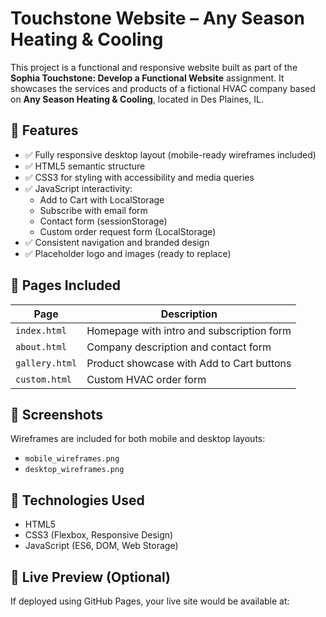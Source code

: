 # Touchstone Website – Any Season Heating & Cooling

This project is a functional and responsive website built as part of the **Sophia Touchstone: Develop a Functional Website** assignment. It showcases the services and products of a fictional HVAC company based on **Any Season Heating & Cooling**, located in Des Plaines, IL.

## 🔧 Features

- ✅ Fully responsive desktop layout (mobile-ready wireframes included)
- ✅ HTML5 semantic structure
- ✅ CSS3 for styling with accessibility and media queries
- ✅ JavaScript interactivity:
  - Add to Cart with LocalStorage
  - Subscribe with email form
  - Contact form (sessionStorage)
  - Custom order request form (LocalStorage)
- ✅ Consistent navigation and branded design
- ✅ Placeholder logo and images (ready to replace)

## 📁 Pages Included

| Page        | Description                                  |
|-------------|----------------------------------------------|
| `index.html` | Homepage with intro and subscription form   |
| `about.html` | Company description and contact form        |
| `gallery.html` | Product showcase with Add to Cart buttons |
| `custom.html` | Custom HVAC order form                     |

## 📸 Screenshots

Wireframes are included for both mobile and desktop layouts:
- `mobile_wireframes.png`
- `desktop_wireframes.png`

## 🧠 Technologies Used

- HTML5
- CSS3 (Flexbox, Responsive Design)
- JavaScript (ES6, DOM, Web Storage)

## 🔗 Live Preview (Optional)

If deployed using GitHub Pages, your live site would be available at:

